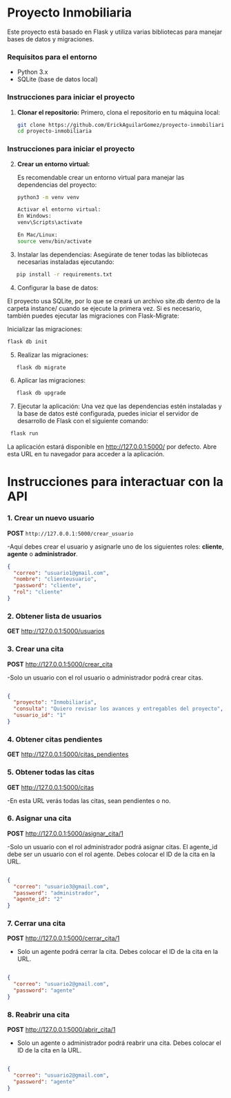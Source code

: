 # Proyecto Inmobiliaria

Este proyecto está basado en Flask y utiliza varias bibliotecas para manejar bases de datos y migraciones.

### Requisitos para el entorno

- Python 3.x
- SQLite (base de datos local)

### Instrucciones para iniciar el proyecto

1. **Clonar el repositorio:**
   Primero, clona el repositorio en tu máquina local:
   ```bash
   git clone https://github.com/ErickAguilarGomez/proyecto-inmobiliaria.git
   cd proyecto-inmobiliaria
   ```

### Instrucciones para iniciar el proyecto

2. **Crear un entorno virtual:**

   Es recomendable crear un entorno virtual para manejar las dependencias del proyecto:

   ```bash
   python3 -m venv venv
   ```

   ```bash
   Activar el entorno virtual:
   En Windows:
   venv\Scripts\activate

   En Mac/Linux:
   source venv/bin/activate
   ```

3. Instalar las dependencias:
   Asegúrate de tener todas las bibliotecas necesarias instaladas ejecutando:

```bash
   pip install -r requirements.txt
```

4. Configurar la base de datos:

El proyecto usa SQLite, por lo que se creará un archivo site.db dentro de la carpeta instance/ cuando se ejecute la primera vez. Si es necesario, también puedes ejecutar las migraciones con Flask-Migrate:

Inicializar las migraciones:

```bash
flask db init
```

5. Realizar las migraciones:
```bash
   flask db migrate
```
6. Aplicar las migraciones:
```bash
   flask db upgrade
```
7. Ejecutar la aplicación:
   Una vez que las dependencias estén instaladas y la base de datos esté configurada, puedes iniciar el servidor de desarrollo de Flask con el siguiente comando:

```bash
 flask run
```

La aplicación estará disponible en http://127.0.0.1:5000/ por defecto. Abre esta URL en tu navegador para acceder a la aplicación.

# Instrucciones para interactuar con la API

### 1. Crear un nuevo usuario

**POST** `http://127.0.0.1:5000/crear_usuario`

-Aquí debes crear el usuario y asignarle uno de los siguientes roles: **cliente**, **agente** o **administrador**.

```json
{
  "correo": "usuario1@gmail.com",
  "nombre": "clienteusuario",
  "password": "cliente",
  "rol": "cliente"
}
```

### 2. Obtener lista de usuarios
**GET** http://127.0.0.1:5000/usuarios

### 3. Crear una cita
**POST** http://127.0.0.1:5000/crear_cita

-Solo un usuario con el rol usuario o administrador podrá crear citas.

```json

{
  "proyecto": "Inmobiliaria",
  "consulta": "Quiero revisar los avances y entregables del proyecto",
  "usuario_id": "1"
}
```

### 4. Obtener citas pendientes
**GET**  http://127.0.0.1:5000/citas_pendientes

### 5. Obtener todas las citas
**GET**  http://127.0.0.1:5000/citas

-En esta URL verás todas las citas, sean pendientes o no.

### 6. Asignar una cita
**POST**  http://127.0.0.1:5000/asignar_cita/1

-Solo un usuario con el rol administrador podrá asignar citas. El agente_id debe ser un usuario con el rol agente. Debes colocar el ID de la cita en la URL.

```json

{
  "correo": "usuario3@gmail.com",
  "password": "administrador",
  "agente_id": "2"
}
```

### 7. Cerrar una cita
**POST**  http://127.0.0.1:5000/cerrar_cita/1

- Solo un agente podrá cerrar la cita. Debes colocar el ID de la cita en la URL.

```json

{
  "correo": "usuario2@gmail.com",
  "password": "agente"
}
```

### 8. Reabrir una cita
**POST** http://127.0.0.1:5000/abrir_cita/1

- Solo un agente o administrador podrá reabrir una cita. Debes colocar el ID de la cita en la URL.

```json

{
  "correo": "usuario2@gmail.com",
  "password": "agente"
}
```